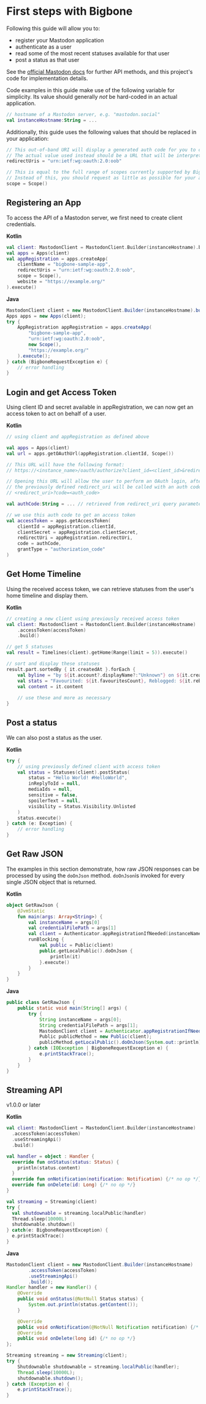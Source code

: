 # First steps with Bigbone

Following this guide will allow you to:
* register your Mastodon application
* authenticate as a user
* read some of the most recent statuses available for that user
* post a status as that user

See the [official Mastodon docs](https://docs.joinmastodon.org/methods/apps/) for further API methods, and this project's code for implementation details.

Code examples in this guide make use of the following variable for simplicity. Its value should generally *not* be hard-coded in an actual application.

```kotlin
// hostname of a Mastodon server, e.g. "mastodon.social"
val instanceHostname:String = ...
```

Additionally, this guide uses the following values that should be replaced in your application:

```kotlin
// This out-of-band URI will display a generated auth code for you to copy and paste.
// The actual value used instead should be a URL that will be interpreted by your application.
redirectUris = "urn:ietf:wg:oauth:2.0:oob"

// This is equal to the full range of scopes currently supported by Bigbone.
// Instead of this, you should request as little as possible for your application.
scope = Scope()
```

## Registering an App

To access the API of a Mastodon server, we first need to create client credentials. 

__Kotlin__

```kotlin
val client: MastodonClient = MastodonClient.Builder(instanceHostname).build()
val apps = Apps(client)
val appRegistration = apps.createApp(
	clientName = "bigbone-sample-app",
	redirectUris = "urn:ietf:wg:oauth:2.0:oob",
	scope = Scope(),
	website = "https://example.org/"
).execute()
```

__Java__

```java
MastodonClient client = new MastodonClient.Builder(instanceHostname).build();
Apps apps = new Apps(client);
try {
	AppRegistration appRegistration = apps.createApp(
	    "bigbone-sample-app",
	    "urn:ietf:wg:oauth:2.0:oob",
	    new Scope(),
	    "https://example.org/"
	).execute();
} catch (BigboneRequestException e) {
	// error handling
}
```

## Login and get Access Token

Using client ID and secret available in appRegistration, we can now get an access token to act on behalf of a user.

__Kotlin__

```kotlin
// using client and appRegistration as defined above

val apps = Apps(client)
val url = apps.getOAuthUrl(appRegistration.clientId, Scope())

// This URL will have the following format:
// https://<instance_name>/oauth/authorize?client_id=<client_id>&redirect_uri=<redirect_uri>&response_type=code&scope=<scope> 

// Opening this URL will allow the user to perform an OAuth login, after which
// the previously defined redirect_uri will be called with an auth code in the query like this:
// <redirect_uri>?code=<auth_code>

val authCode:String = ... // retrieved from redirect_uri query parameter

// we use this auth code to get an access token
val accessToken = apps.getAccessToken(
	clientId = appRegistration.clientId,
	clientSecret = appRegistration.clientSecret,
	redirectUri = appRegistration.redirectUri,
	code = authCode, 
	grantType = "authorization_code"
)
```

## Get Home Timeline

Using the received access token, we can retrieve statuses from the user's home timeline and display them.

__Kotlin__

```kotlin
// creating a new client using previously received access token
val client: MastodonClient = MastodonClient.Builder(instanceHostname)
	.accessToken(accessToken)
	.build()

// get 5 statuses
val result = Timelines(client).getHome(Range(limit = 5)).execute()

// sort and display these statuses
result.part.sortedBy { it.createdAt }.forEach {
	val byline = "by ${it.account?.displayName?:"Unknown"} on ${it.createdAt}"
	val stats = "Favourited: ${it.favouritesCount}, Reblogged: ${it.reblogsCount}"
	val content = it.content
	
	// use these and more as necessary
}
```

## Post a status

We can also post a status as the user.

__Kotlin__

```kotlin
try {
	// using previously defined client with access token
	val status = Statuses(client).postStatus(
		status = "Hello World! #HelloWorld",
		inReplyToId = null,
		mediaIds = null,
		sensitive = false,
		spoilerText = null,
		visibility = Status.Visibility.Unlisted
	)
	status.execute()
} catch (e: Exception) {
	// error handling
}
```

## Get Raw JSON
The examples in this section demonstrate, how raw JSON responses can be processed by using the `doOnJson` method. `doOnJson`is invoked for every single JSON object that is returned.

__Kotlin__

```kotlin
object GetRawJson {
    @JvmStatic
    fun main(args: Array<String>) {
        val instanceName = args[0]
        val credentialFilePath = args[1]
        val client = Authenticator.appRegistrationIfNeeded(instanceName, credentialFilePath)
        runBlocking {
            val public = Public(client)
            public.getLocalPublic().doOnJson {
                println(it)
            }.execute()
        }
    }
}
```

__Java__

```java
public class GetRawJson {
    public static void main(String[] args) {
        try {
            String instanceName = args[0];
            String credentialFilePath = args[1];
            MastodonClient client = Authenticator.appRegistrationIfNeeded(instanceName, credentialFilePath, false);
            Public publicMethod = new Public(client);
            publicMethod.getLocalPublic().doOnJson(System.out::println).execute();
        } catch (IOException | BigboneRequestException e) {
            e.printStackTrace();
        }
    }
}
```

## Streaming API

v1.0.0 or later

__Kotlin__

```kotlin
val client: MastodonClient = MastodonClient.Builder(instanceHostname)
  .accessToken(accessToken)
  .useStreamingApi()
  .build()

val handler = object : Handler {
  override fun onStatus(status: Status) {
    println(status.content)
  }
  override fun onNotification(notification: Notification) {/* no op */}
  override fun onDelete(id: Long) {/* no op */}
}

val streaming = Streaming(client)
try {
  val shutdownable = streaming.localPublic(handler)
  Thread.sleep(10000L)
  shutdownable.shutdown()
} catch(e: BigboneRequestException) {
  e.printStackTrace()
}
```

__Java__

```java
MastodonClient client = new MastodonClient.Builder(instanceHostname)
        .accessToken(accessToken)
        .useStreamingApi()
        .build();
Handler handler = new Handler() {
    @Override
    public void onStatus(@NotNull Status status) {
        System.out.println(status.getContent());
    }

    @Override
    public void onNotification(@NotNull Notification notification) {/* no op */}
    @Override
    public void onDelete(long id) {/* no op */}
};

Streaming streaming = new Streaming(client);
try {
    Shutdownable shutdownable = streaming.localPublic(handler);
    Thread.sleep(10000L);
    shutdownable.shutdown();
} catch (Exception e) {
    e.printStackTrace();
}
```
